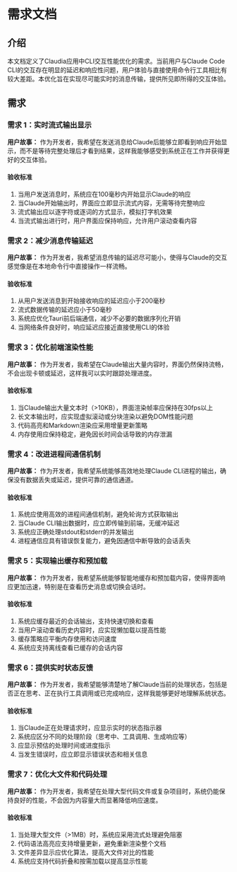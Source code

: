 # 需求文档

## 介绍

本文档定义了Claudia应用中CLI交互性能优化的需求。当前用户与Claude Code CLI的交互存在明显的延迟和响应性问题，用户体验与直接使用命令行工具相比有较大差距。本优化旨在实现尽可能实时的消息传输，提供所见即所得的交互体验。

## 需求

### 需求 1：实时流式输出显示

**用户故事：** 作为开发者，我希望在发送消息给Claude后能够立即看到响应开始显示，而不是等待完整处理后才看到结果，这样我能够感受到系统正在工作并获得更好的交互体验。

#### 验收标准

1. 当用户发送消息时，系统应在100毫秒内开始显示Claude的响应
2. 当Claude开始输出时，界面应立即显示流式内容，无需等待完整响应
3. 流式输出应以逐字符或逐词的方式显示，模拟打字机效果
4. 当流式输出进行时，用户界面应保持响应，允许用户滚动查看内容

### 需求 2：减少消息传输延迟

**用户故事：** 作为开发者，我希望消息传输的延迟尽可能小，使得与Claude的交互感觉像是在本地命令行中直接操作一样流畅。

#### 验收标准

1. 从用户发送消息到开始接收响应的延迟应小于200毫秒
2. 流式数据传输的延迟应小于50毫秒
3. 系统应优化Tauri前后端通信，减少不必要的数据序列化开销
4. 当网络条件良好时，响应延迟应接近直接使用CLI的体验

### 需求 3：优化前端渲染性能

**用户故事：** 作为开发者，我希望在Claude输出大量内容时，界面仍然保持流畅，不会出现卡顿或延迟，这样我可以实时跟踪处理进度。

#### 验收标准

1. 当Claude输出大量文本时（>10KB），界面渲染帧率应保持在30fps以上
2. 长文本输出时，应实现虚拟滚动或分块渲染以避免DOM性能问题
3. 代码高亮和Markdown渲染应采用增量更新策略
4. 内存使用应保持稳定，避免因长时间会话导致的内存泄漏

### 需求 4：改进进程间通信机制

**用户故事：** 作为开发者，我希望系统能够高效地处理Claude CLI进程的输出，确保没有数据丢失或延迟，提供可靠的通信通道。

#### 验收标准

1. 系统应使用高效的进程间通信机制，避免轮询方式获取输出
2. 当Claude CLI输出数据时，应立即传输到前端，无缓冲延迟
3. 系统应正确处理stdout和stderr的并发输出
4. 进程通信应具有错误恢复能力，避免因通信中断导致的会话丢失

### 需求 5：实现输出缓存和预加载

**用户故事：** 作为开发者，我希望系统能够智能地缓存和预加载内容，使得界面响应更加迅速，特别是在查看历史消息或切换会话时。

#### 验收标准

1. 系统应缓存最近的会话输出，支持快速切换和查看
2. 当用户滚动查看历史内容时，应实现懒加载以提高性能
3. 缓存策略应平衡内存使用和访问速度
4. 系统应支持离线查看已缓存的会话内容

### 需求 6：提供实时状态反馈

**用户故事：** 作为开发者，我希望能够清楚地了解Claude当前的处理状态，包括是否正在思考、正在执行工具调用或已完成响应，这样我能够更好地理解系统状态。

#### 验收标准

1. 当Claude正在处理请求时，应显示实时的状态指示器
2. 系统应区分不同的处理阶段（思考中、工具调用、生成响应等）
3. 应显示预估的处理时间或进度指示
4. 当发生错误时，应立即显示错误状态和相关信息

### 需求 7：优化大文件和代码处理

**用户故事：** 作为开发者，我希望在处理大型代码文件或复杂项目时，系统仍能保持良好的性能，不会因为内容量大而显著降低响应速度。

#### 验收标准

1. 当处理大型文件（>1MB）时，系统应采用流式处理避免阻塞
2. 代码语法高亮应支持增量更新，避免重新渲染整个文档
3. 文件差异显示应优化算法，提高大文件对比的性能
4. 系统应支持代码折叠和按需加载以提高显示性能